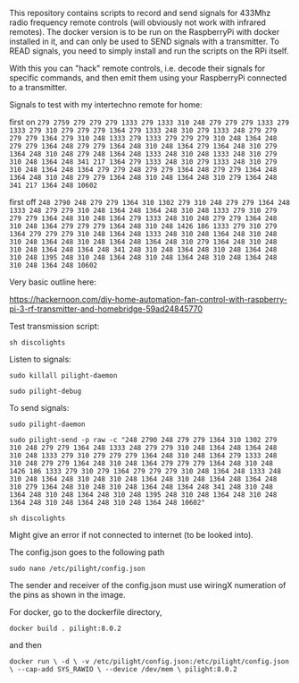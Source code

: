This repository contains scripts to record and send signals for 433Mhz radio frequency remote controls (will obviously not work with infrared remotes).  The docker version is to be run on the RaspberryPi with docker installed in it, and can only be used to SEND signals with a transmitter.  To READ signals, you need to simply install and run the scripts on the RPi itself.

With this you can "hack" remote controls, i.e. decode their signals for specific commands, and then emit them using your RaspberryPi connected to a transmitter.

Signals to test with my intertechno remote for home:

first on
`279 2759 279 279 279 1333 279 1333 310 248 279 279 279 1333 279 1333 279 310 279 279 279 1364 279 1333 248 310 279 1333 248 279 279 279 279 1364 279 310 248 1333 279 1333 279 279 279 310 248 1364 248 279 279 1364 248 279 279 1364 248 310 248 1364 279 1364 248 310 279 1364 248 310 248 279 248 1364 248 1333 248 310 248 1333 248 310 279 310 248 1364 248 341 217 1364 279 1333 248 310 279 1333 248 310 279 310 248 1364 248 1364 279 279 248 279 279 1364 248 279 279 1364 248 1364 248 310 248 279 279 1364 248 310 248 1364 248 310 279 1364 248 341 217 1364 248 10602`

first off
`248 2790 248 279 279 1364 310 1302 279 310 248 279 279 1364 248 1333 248 279 279 310 248 1364 248 1364 248 310 248 1333 279 310 279 279 279 1364 248 310 248 1364 279 1333 248 310 248 279 279 1364 248 310 248 1364 279 279 279 1364 248 310 248 1426 186 1333 279 310 279 1364 279 279 279 310 248 1364 248 1333 248 310 248 1364 248 310 248 310 248 1364 248 310 248 1364 248 1364 248 310 279 1364 248 310 248 310 248 1364 248 1364 248 341 248 310 248 1364 248 310 248 1364 248 310 248 1395 248 310 248 1364 248 310 248 1364 248 310 248 1364 248 310 248 1364 248 10602`

Very basic outline here:

https://hackernoon.com/diy-home-automation-fan-control-with-raspberry-pi-3-rf-transmitter-and-homebridge-59ad24845770

Test transmission script:

`sh discolights`


Listen to signals:

`sudo killall pilight-daemon`

`sudo pilight-debug`

To send signals:

`sudo pilight-daemon`

`sudo pilight-send -p raw -c "248 2790 248 279 279 1364 310 1302 279 310 248 279 279 1364 248 1333 248 279 279 310 248 1364 248 1364 248 310 248 1333 279 310 279 279 279 1364 248 310 248 1364 279 1333 248 310 248 279 279 1364 248 310 248 1364 279 279 279 1364 248 310 248 1426 186 1333 279 310 279 1364 279 279 279 310 248 1364 248 1333 248 310 248 1364 248 310 248 310 248 1364 248 310 248 1364 248 1364 248 310 279 1364 248 310 248 310 248 1364 248 1364 248 341 248 310 248 1364 248 310 248 1364 248 310 248 1395 248 310 248 1364 248 310 248 1364 248 310 248 1364 248 310 248 1364 248 10602"`

`sh discolights`

Might give an error if not connected to internet (to be looked into).

The config.json goes to the following path

`sudo nano /etc/pilight/config.json`

The sender and receiver of the config.json must use wiringX numeration of the pins as shown in the image.

For docker, go to the dockerfile directory,

`docker build . pilight:8.0.2`

and then

`docker run \
-d \
-v /etc/pilight/config.json:/etc/pilight/config.json \
--cap-add SYS_RAWIO \
--device /dev/mem \
pilight:8.0.2`

